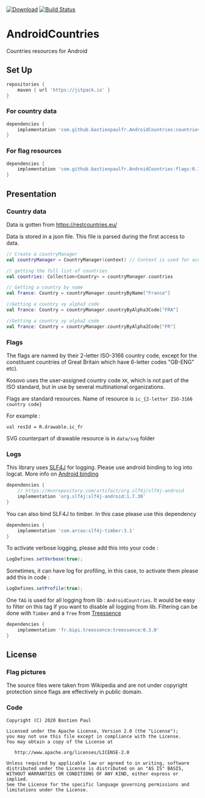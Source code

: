[![Download](https://jitpack.io/v/bastienpaulfr/AndroidCountries.svg)](https://jitpack.io/#bastienpaulfr/AndroidCountries)
[![Build Status](https://travis-ci.org/bastienpaulfr/AndroidCountries.svg?branch=master)](https://travis-ci.org/bastienpaulfr/AndroidCountries)

# AndroidCountries

Countries resources for Android

## Set Up


```groovy
repositories {
    maven { url 'https://jitpack.io' }
}
```

### For country data

```groovy
dependencies {
    implementation 'com.github.bastienpaulfr.AndroidCountries:countries:0.1.4'
}
```

### For flag resources

```groovy
dependencies {
    implementation 'com.github.bastienpaulfr.AndroidCountries:flags:0.1.4'
}
```

## Presentation

### Country data

Data is gotten from https://restcountries.eu/

Data is stored in a json file. This file is parsed during the first access to data.

```kotlin
// Create a countryManager
val countryManager = CountryManager(context) // Context is used for accessing to raw resource where json file is stored.

// getting the full list of countries
val countries: Collection<Country> = countryManager.countries

// Getting a country by name
val france: Country = countryManager.countryByName["France"]

//Getting a country vy alpha3 code
val france: Country = countryManager.countryByAlpha3Code["FRA"]

//Getting a country vy alpha2 code
val france: Country = countryManager.countryByAlpha2Code["FR"]

```

### Flags

The flags are named by their 2-letter ISO-3166 country code, except for the
constituent countries of Great Britain which have 6-letter codes "GB-ENG" etc).

Kosovo uses the user-assigned country code `XK`, which is not part of the ISO standard, but in use by several multinational organizations.

Flags are standard resources. Name of resource is `ic_{2-letter ISO-3166 country code}`

For example :

```
val resId = R.drawable.ic_fr
```

SVG counterpart of drawable resource is in `data/svg` folder

### Logs

This library uses [SLF4J](http://www.slf4j.org/) for logging. Please use android binding to
log into logcat. More info on [Android binding](http://www.slf4j.org/android/)

```groovy
dependencies {
    // https://mvnrepository.com/artifact/org.slf4j/slf4j-android
    implementation 'org.slf4j:slf4j-android:1.7.30'
}
```

You can also bind SLF4J to timber. In this case please use this dependency

```groovy
dependencies {
    implementation 'com.arcao:slf4j-timber:3.1'
}
```

To activate verbose logging, please add this into your code :

```java
LogDefines.setVerbose(true);
```

Sometimes, it can have log for profiling, in this case, to activate them please add
this in code :

```java
LogDefines.setProfile(true);
```

One `TAG` is used for all logging from lib : `AndroidCountries`. It would be easy to filter on this tag if you
want to disable all logging from lib. Filtering can be done with `Timber` and a `Tree`
from [Treessence](https://github.com/bastienpaulfr/Treessence)


```groovy
dependencies {
    implementation 'fr.bipi.treessence:treessence:0.3.0'
}
```

## License

### Flag pictures

The source files were taken from Wikipedia and are not under copyright
protection since flags are effectively in public domain.

### Code

    Copyright (C) 2020 Bastien Paul

    Licensed under the Apache License, Version 2.0 (the "License");
    you may not use this file except in compliance with the License.
    You may obtain a copy of the License at

       http://www.apache.org/licenses/LICENSE-2.0

    Unless required by applicable law or agreed to in writing, software
    distributed under the License is distributed on an "AS IS" BASIS,
    WITHOUT WARRANTIES OR CONDITIONS OF ANY KIND, either express or implied.
    See the License for the specific language governing permissions and
    limitations under the License.

